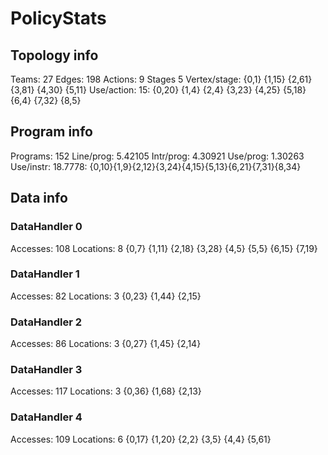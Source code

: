 # PolicyStats
## Topology info
Teams:		27
Edges:		198
Actions:	9
Stages		5
Vertex/stage:	{0,1} {1,15} {2,61} {3,81} {4,30} {5,11} 
Use/action:	15: {0,20} {1,4} {2,4} {3,23} {4,25} {5,18} {6,4} {7,32} {8,5} 

## Program info
Programs:	152
Line/prog:	5.42105
Intr/prog:	4.30921
Use/prog:	1.30263
Use/instr:	18.7778: {0,10}{1,9}{2,12}{3,24}{4,15}{5,13}{6,21}{7,31}{8,34}

## Data info

### DataHandler 0
Accesses:	108
Locations:	8
{0,7} {1,11} {2,18} {3,28} {4,5} {5,5} {6,15} {7,19} 

### DataHandler 1
Accesses:	82
Locations:	3
{0,23} {1,44} {2,15} 

### DataHandler 2
Accesses:	86
Locations:	3
{0,27} {1,45} {2,14} 

### DataHandler 3
Accesses:	117
Locations:	3
{0,36} {1,68} {2,13} 

### DataHandler 4
Accesses:	109
Locations:	6
{0,17} {1,20} {2,2} {3,5} {4,4} {5,61} 